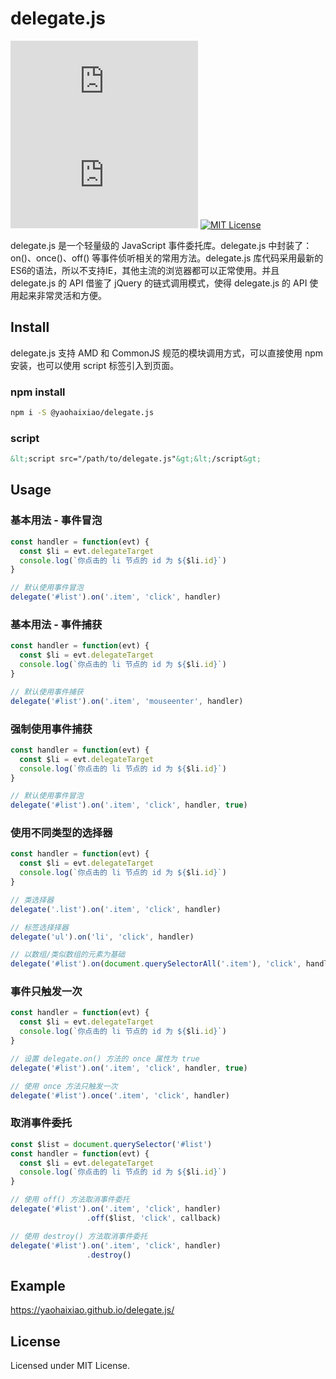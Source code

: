 # delegate.js

[![npm version](https://img.shields.io/npm/v/@yaohaixiao/delegate.js)](https://www.npmjs.com/package/@yaohaixiao/delegate.js)
[![npm downloads](https://img.shields.io/npm/dm/@yaohaixiao/delegate.js)](https://npmcharts.com/compare/@yaohaixiao/delegate.js?minimal=true)
[![MIT License](https://img.shields.io/github/license/yaohaixiao/delegate.js.svg)](https://github.com/yaohaixiao/delegate.js/blob/master/LICENSE)

delegate.js 是一个轻量级的 JavaScript 事件委托库。delegate.js 中封装了：on()、once()、off() 等事件侦听相关的常用方法。delegate.js 库代码采用最新的ES6的语法，所以不支持IE，其他主流的浏览器都可以正常使用。并且 delegate.js 的 API 借鉴了 jQuery 的链式调用模式，使得 delegate.js 的 API 使用起来非常灵活和方便。

## Install

delegate.js 支持 AMD 和 CommonJS 规范的模块调用方式，可以直接使用 npm 安装，也可以使用 script 标签引入到页面。

### npm install

```sh
npm i -S @yaohaixiao/delegate.js
```

### script

```html
&lt;script src="/path/to/delegate.js"&gt;&lt;/script&gt;
```

## Usage

### 基本用法 - 事件冒泡

```js
const handler = function(evt) {
  const $li = evt.delegateTarget
  console.log(`你点击的 li 节点的 id 为 ${$li.id}`)
}

// 默认使用事件冒泡
delegate('#list').on('.item', 'click', handler)
```

### 基本用法 - 事件捕获

```js
const handler = function(evt) {
  const $li = evt.delegateTarget
  console.log(`你点击的 li 节点的 id 为 ${$li.id}`)
}

// 默认使用事件捕获
delegate('#list').on('.item', 'mouseenter', handler)
```

### 强制使用事件捕获

```js
const handler = function(evt) {
  const $li = evt.delegateTarget
  console.log(`你点击的 li 节点的 id 为 ${$li.id}`)
}

// 默认使用事件冒泡
delegate('#list').on('.item', 'click', handler, true)
```

### 使用不同类型的选择器

```js
const handler = function(evt) {
  const $li = evt.delegateTarget
  console.log(`你点击的 li 节点的 id 为 ${$li.id}`)
}

// 类选择器
delegate('.list').on('.item', 'click', handler)

// 标签选择择器
delegate('ul').on('li', 'click', handler)

// 以数组/类似数组的元素为基础
delegate('#list').on(document.querySelectorAll('.item'), 'click', handler)
```

### 事件只触发一次

```js
const handler = function(evt) {
  const $li = evt.delegateTarget
  console.log(`你点击的 li 节点的 id 为 ${$li.id}`)
}

// 设置 delegate.on() 方法的 once 属性为 true
delegate('#list').on('.item', 'click', handler, true)

// 使用 once 方法只触发一次
delegate('#list').once('.item', 'click', handler)
```

### 取消事件委托

```js
const $list = document.querySelector('#list')
const handler = function(evt) {
  const $li = evt.delegateTarget
  console.log(`你点击的 li 节点的 id 为 ${$li.id}`)
}

// 使用 off() 方法取消事件委托
delegate('#list').on('.item', 'click', handler)
                 .off($list, 'click', callback)

// 使用 destroy() 方法取消事件委托
delegate('#list').on('.item', 'click', handler)
                 .destroy()
```

## Example

https://yaohaixiao.github.io/delegate.js/

## License

Licensed under MIT License.
